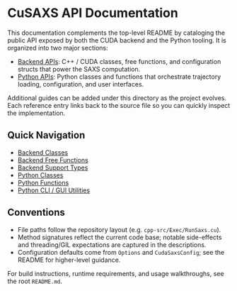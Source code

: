# CuSAXS API Documentation

This documentation complements the top-level README by cataloging the public API exposed by both the CUDA backend and the Python tooling. It is organized into two major sections:

- [Backend APIs](backend.md): C++ / CUDA classes, free functions, and configuration structs that power the SAXS computation.
- [Python APIs](python.md): Python classes and functions that orchestrate trajectory loading, configuration, and user interfaces.

Additional guides can be added under this directory as the project evolves. Each reference entry links back to the source file so you can quickly inspect the implementation.

## Quick Navigation

- [Backend Classes](backend.md#classes)
- [Backend Free Functions](backend.md#free-functions)
- [Backend Support Types](backend.md#support-types)
- [Python Classes](python.md#classes)
- [Python Functions](python.md#functions)
- [Python CLI / GUI Utilities](python.md#cli--gui-utilities)

## Conventions

- File paths follow the repository layout (e.g. `cpp-src/Exec/RunSaxs.cu`).
- Method signatures reflect the current code base; notable side-effects and threading/GIL expectations are captured in the descriptions.
- Configuration defaults come from `Options` and `CudaSaxsConfig`; see the README for higher-level guidance.

For build instructions, runtime requirements, and usage walkthroughs, see the root `README.md`.
